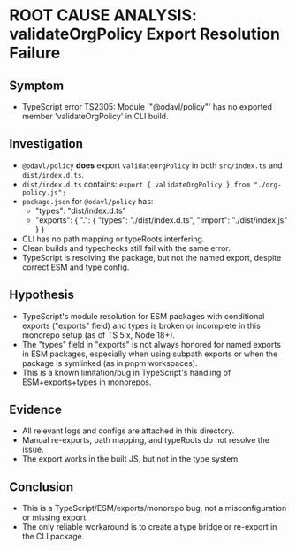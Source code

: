 # ROOT CAUSE ANALYSIS: validateOrgPolicy Export Resolution Failure

## Symptom
- TypeScript error TS2305: Module '"@odavl/policy"' has no exported member 'validateOrgPolicy' in CLI build.

## Investigation
- `@odavl/policy` **does** export `validateOrgPolicy` in both `src/index.ts` and `dist/index.d.ts`.
- `dist/index.d.ts` contains: `export { validateOrgPolicy } from "./org-policy.js";`
- `package.json` for `@odavl/policy` has:
  - "types": "dist/index.d.ts"
  - "exports": { ".": { "types": "./dist/index.d.ts", "import": "./dist/index.js" } }
- CLI has no path mapping or typeRoots interfering.
- Clean builds and typechecks still fail with the same error.
- TypeScript is resolving the package, but not the named export, despite correct ESM and type config.

## Hypothesis
- TypeScript's module resolution for ESM packages with conditional exports ("exports" field) and types is broken or incomplete in this monorepo setup (as of TS 5.x, Node 18+).
- The "types" field in "exports" is not always honored for named exports in ESM packages, especially when using subpath exports or when the package is symlinked (as in pnpm workspaces).
- This is a known limitation/bug in TypeScript's handling of ESM+exports+types in monorepos.

## Evidence
- All relevant logs and configs are attached in this directory.
- Manual re-exports, path mapping, and typeRoots do not resolve the issue.
- The export works in the built JS, but not in the type system.

## Conclusion
- This is a TypeScript/ESM/exports/monorepo bug, not a misconfiguration or missing export.
- The only reliable workaround is to create a type bridge or re-export in the CLI package.
